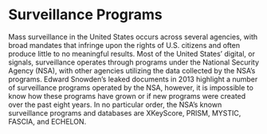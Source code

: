 # Surveillance Programs
Mass surveillance in the United States occurs across several agencies, with broad mandates that infringe upon the rights of U.S. citizens and often produce little to no meaningful results. Most of the United States’ digital, or signals, surveillance operates through programs under the National Security Agency (NSA), with other agencies utilizing the data collected by the NSA’s programs. Edward Snowden’s leaked documents in 2013 highlight a number of surveillance programs operated by the NSA, however, it is impossible to know how these programs have grown or if new programs were created over the past eight years. In no particular order, the NSA’s known surveillance programs and databases are XKeyScore, PRISM, MYSTIC, FASCIA, and ECHELON. 